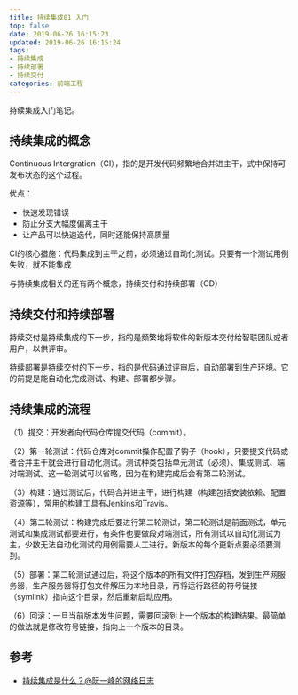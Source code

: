 ```yaml
---
title: 持续集成01 入门
top: false
date: 2019-06-26 16:15:23
updated: 2019-06-26 16:15:24
tags:
- 持续集成
- 持续部署
- 持续交付
categories: 前端工程
---
```


持续集成入门笔记。

<!-- more -->

## 持续集成的概念

Continuous Intergration（CI），指的是开发代码频繁地合并进主干，式中保持可发布状态的这个过程。

优点：

- 快速发现错误
- 防止分支大幅度偏离主干
- 让产品可以快速迭代，同时还能保持高质量

CI的核心措施：代码集成到主干之前，必须通过自动化测试。只要有一个测试用例失败，就不能集成

与持续集成相关的还有两个概念，持续交付和持续部署（CD）

## 持续交付和持续部署

持续交付是持续集成的下一步，指的是频繁地将软件的新版本交付给智联团队或者用户，以供评审。

持续部署是持续交付的下一步，指的是代码通过评审后，自动部署到生产环境。它的前提是能自动化完成测试、构建、部署都步骤。

## 持续集成的流程

（1）提交：开发者向代码仓库提交代码（commit）。

（2）第一轮测试：代码仓库对commit操作配置了钩子（hook），只要提交代码或者合并主干就会进行自动化测试。测试种类包括单元测试（必须）、集成测试、端对端测试。这一轮测试可以省略，因为在构建完成后会有第二轮测试。

（3）构建：通过测试后，代码合并进主干，进行构建（构建包括安装依赖、配置资源等），常用的构建工具有Jenkins和Travis。

（4）第二轮测试：构建完成后要进行第二轮测试，第二轮测试是前面测试，单元测试和集成测试都要进行，有条件也要做段对端测试，所有测试以自动化测试为主，少数无法自动化测试的用例需要人工进行。新版本的每个更新点要必须要测到。

（5）部署：第二轮测试通过后，将这个版本的所有文件打包存档，发到生产网服务器，生产服务器将打包文件解压为本地目录，再将运行路径的符号链接（symlink）指向这个目录，然后重新启动应用。

（6）回滚：一旦当前版本发生问题，需要回滚到上一个版本的构建结果。最简单的做法就是修改符号链接，指向上一个版本的目录。

## 参考

- [持续集成是什么？@阮一峰的网络日志](http://www.ruanyifeng.com/blog/2015/09/continuous-integration.html)
